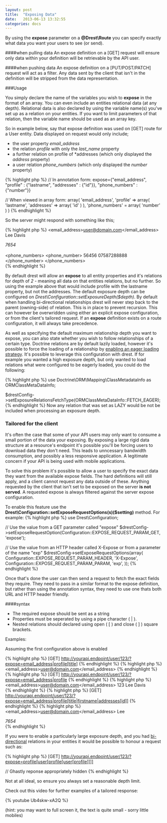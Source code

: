 ```yaml
---
layout: post
title:  "Exposing Data"
date:   2013-06-13 13:32:55
categories: docs
---
```


By using the **expose** parameter on a **@Drest\Route** you can specify exactly what data you want your users to see (or send).


####when pulling data
An expose definition on a \[GET\] request will ensure only data within your definition will be retrievable by the API user.

####when pushing data
An expose definition on a \[PUT/POST/PATCH\] request will act as a filter. Any data sent by the client that isn't in the definition will be stripped from the data representation.

###Usage

You simply declare the name of the variables you wish to **expose** in the format of an array. You can even include an entities relational data (at any depth). 
Relational data is also declared by using the variable name(s) you've set up as a relation on your entities. If you want to limit parameters of that relation, then the variable name should be used as an array key.

So in example below, say that expose definition was used on \[GET\] route for a User entity. 
Data displayed on request would only include;
- the user property *email_address*
- the relation *profile* with only the *last_name* property
- a further relation on profile of *addresses (which only displayed the *address* property)
- a user relation *phone_numbers* (which only displayed the *number* property)   

{% highlight php %}
// In annotation form:
expose={"email_address", "profile" : {"lastname", "addresses" : {"id"}}, "phone_numbers" : {"number"}}

// When viewed in array form:
array(
    'email_address',
    'profile' => array(
        'lastname',
        'addresses' => array(
            'id'
        )
    ),
    'phone_numbers' = array(
        'number'
    )
)
{% endhighlight %}

So the server might respond with something like this;

{% highlight php %}
<user>
    <email_address>user@domain.com</email_address>
    <profile>
        <firstname>Lee</firstname>
        <lastname>Davis</lastname>
        <addresses>
            <address>
                <id>7654</id>
            </address>
        </addresses>        
    </profile>
    <phone_numbers>
        <phone_number>
            <id>56456</id>
            <number>07587288888</number>
        </phone_number>
    </phone_numbers>
</user>  
{% endhighlight %}

By default drest will allow an **expose** to all entity properties and it's relations for depth of *2* - meaning all data on that entities relations, but no further.
So using the example above that would include profile with the lastname property, but not the addresses. The default exposure depth can be configured on *Drest\Configuration::setExposureDepth($depth)*.
By default when handling bi-directional relationships drest will never step back to the parent (owning-side) of relation. This is in place to prevent recursion. This can however be overwridden using either an explicit expose configuration, or from the client's tailored request.
If an **expose** definition exists on a route configuration, it will always take precedence.

As well as specifying the default maximum relationship depth you want to expose, you can also state whether you wish to follow relationships of a certain type.
Doctrine relations are by default lazily loaded, however it's possible to force the loading of a relationship by [enabling an eager loading strategy](https://doctrine-orm.readthedocs.org/en/latest/reference/working-with-objects.html?highlight=eager#by-eager-loading). 
It's possible to leverage this configuration with drest. If for example you wanted a high exposure depth, but only wanted to load relations what were configured to be eagerly loaded, you could do the following:

{% highlight php %}
use Doctrine\ORM\Mapping\ClassMetadataInfo as ORMClassMetaDataInfo;

$drestConfig->setExposureRelationsFetchType(ORMClassMetaDataInfo::FETCH_EAGER);
{% endhighlight %}
Now any relation that was set as LAZY would be not be included when processing an exposure depth.

### Tailored for the client

It's often the case that some of your API users may only want to consume a small portion of the data your exposing. 
By exposing a large rigid data structure at a resource's endpoint it's possible you'll be forcing users to download data they don't need. 
This leads to unncessary bandwidth consumption, and possibly a less responsive application. A legitimate concern if your API is being used with mobile applications. 

To solve this problem it's possible to allow a user to specify the exact data they want from the available expose fields. 
The hard definitions will still apply, and a client cannot request any data outside of these. Anything requested by the client that isn't set to be exposed on the server **is not served**. A requested expose is always filtered against the server expose configuration.

To enable this feature use the **Drest\Configuration::setExposeRequestOptions(s)($setting)** method. For example:
{% highlight php %}
use Drest\Configuration;

// Use the value from a GET parameter called "expose"
$drestConfig->setExposeRequestOption(Configuration::EXPOSE_REQUEST_PARAM_GET, 'expose'); 

// Use the value from an HTTP header called X-Expose or from a parameter of the name "exp" 
$drestConfig->setExposeRequestOptions(array(
    Configuration::EXPOSE_REQUEST_PARAM_HEADER, 'X-Expose', 
    Configuration::EXPOSE_REQUEST_PARAM_PARAM, 'exp', 
)); 
{% endhighlight %}

Once that's done the user can then send a request to fetch the exact fields they require. 
They need to pass in a similar format to the expose definition, but rather than using the annotation syntax, they need to use one thats both URL and HTTP header friendly. 

####syntax

- The required expose should be sent as a string
- Properties must be seperated by using a pipe character ( | ).
- Nested relations should declared using open ( \[ ) and close ( \] ) square brackets.

Examples:


Assuming the first configuration above is enabled 

{% highlight php %}
[GET] http://yourapi.endpoint/user/123/?expose=email_address|profile[title]
{% endhighlight %}
{% highlight php %}
<user>
    <email_address>user@domain.com</email_address>
    <profile>
        <title>Mr</title>
    </profile>
</user>
{% endhighlight %}
{% highlight php %}
[GET] http://yourapi.endpoint/user/123/?expose=email_address|profile
{% endhighlight %}
{% highlight php %}
<user>
    <email_address>user@domain.com</email_address>
    <profile>
        <id>123</id>
        <title>Mr</title>
        <firstname>Lee</firstname>
        <lastname>Davis</lastname>
    </profile>
</user>  
{% endhighlight %}
{% highlight php %}
[GET] http://yourapi.endpoint/user/123/?expose=email_address|profile[title|firstname|addresses[id]]
{% endhighlight %}
{% highlight php %}
<user>
    <email_address>user@domain.com</email_address>
    <profile>
        <title>Mr</title>
        <firstname>Lee</firstname>
        <addresses>
            <address>
                <id>7654</id>
            </address>
        </addresses>
    </profile>
</user>
{% endhighlight %}

If you were to enable a particularly large exposure depth, and you had [bi-directional](http://docs.doctrine-project.org/en/2.0.x/reference/association-mapping.html) relations in your entities it would be possible to honour a request such as:

{% highlight php %}
[GET] http://yourapi.endpoint/user/123/?expose=profile[user[profile[user[profile]]]]

// Ghastly reponse appropriately hidden 
{% endhighlight %}

Not at all ideal, so ensure you always set a reasonable depth limit.

Check out this video for further examples of a tailored response:

{% youtube Ub4skw-xA2Q %}

(hint: you may want to full screen it, the text is quite small - sorry little mobiles)













